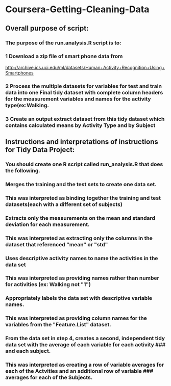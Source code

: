 # Coursera-Getting-Cleaning-Data
## Overall purpose of script:
### The purpose of the run.analysis.R script is to:
### 1 Download a zip file of smart phone data from 
http://archive.ics.uci.edu/ml/datasets/Human+Activity+Recognition+Using+Smartphones 
### 2 Process the multiple datasets for variables for test and train data into one Final tidy dataset with complete column headers for the measurement variables and names for the activity type(ex:Walking.
### 3 Create an output extract dataset from this tidy dataset which contains calculated means by Activity Type and by Subject

## Instructions and interpretations of instructions for Tidy Data Project:

### You should create one R script called run_analysis.R that does the following. 
### Merges the training and the test sets to create one data set.
###      This was interpreted as binding together the training and test datasets(each with a different set of subjects)
### Extracts only the measurements on the mean and standard deviation for each measurement. 
###       This was interpreted as extracting only the columns in the dataset that referenced "mean" or "std"
### Uses descriptive activity names to name the activities in the data set
###       This was interpreted as providing names rather than number for activities (ex: Walking not "1")
### Appropriately labels the data set with descriptive variable names.
###       This was interpreted as providing column names for the variables from the "Feature.List" dataset.
### From the data set in step 4, creates a second, independent tidy data set with the average of each variable for each activity ### and each subject.
###      This was interpreted as creating a row of variable averages for each of the Actvities and an additional row of variable ### averages for each of the Subjects.
